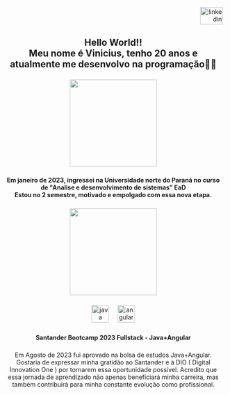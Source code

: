 <div align="right">
  <a href="www.linkedin.com/in/vinicius-reis-baa040279" target="_blank">
    <img src="https://raw.githubusercontent.com/maurodesouza/profile-readme-generator/master/src/assets/icons/social/linkedin/default.svg" width="52" height="40" alt="linkedin logo"  />
  </a>
</div>

###

<h2 align="center">Hello World!!<br>Meu nome é Vinicius, tenho 20 anos e atualmente me desenvolvo na programação👨‍💻</h2>

###

<div align="center">
  <img height="200" src="https://blog.unopar.com.br/wp-content/uploads/2019/08/logo-unopar.png"  />
</div>

###

<h4 align="center">Em janeiro de 2023, ingressei na Universidade norte do Paraná no curso de "Analise e desenvolvimento de sistemas" EaD<br>Estou no 2 semestre, motivado e empolgado com essa nova etapa.</h4>

###

<div align="center">
  <img height="200" src="https://lp.dio.me/wp-content/uploads/2023/05/BADGE_LUZ-4.png"  />
</div>

###

<div align="center">
  <img src="https://cdn.jsdelivr.net/gh/devicons/devicon/icons/java/java-original.svg" height="40" alt="java logo"  />
  <img width="12" />
  <img src="https://cdn.jsdelivr.net/gh/devicons/devicon/icons/angularjs/angularjs-original.svg" height="40" alt="angularjs logo"  />
</div>

###

<h4 align="center">Santander Bootcamp 2023 Fullstack - Java+Angular</h4>

###

<p align="center">Em Agosto de 2023 fui aprovado na bolsa de estudos Java+Angular. Gostaria de expressar minha gratidão ao Santander e à DIO ( Digital Innovation One ) por tornarem essa oportunidade possível. Acredito que essa jornada de aprendizado não apenas beneficiará minha carreira, mas também contribuirá para minha constante evolução como profissional.</p>

###
